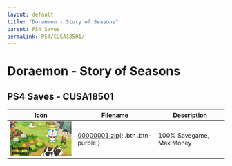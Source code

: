 ```yaml
---
layout: default
title: "Doraemon - Story of Seasons"
parent: PS4 Saves
permalink: PS4/CUSA18501/
---
```

# Doraemon - Story of Seasons

## PS4 Saves - CUSA18501

| Icon | Filename | Description |
|------|----------|-------------|
| ![Doraemon - Story of Seasons](icon0.png) | [00000001.zip](00000001.zip){: .btn .btn-purple } | 100% Savegame, Max Money |
